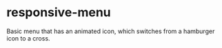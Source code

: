 # responsive-menu

Basic menu that has an animated icon, which switches from a hamburger icon to a cross.
